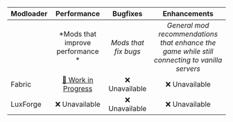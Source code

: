 | Modloader | Performance | Bugfixes | Enhancements |
| --- | :---: | :---: | :---: |
| | *Mods that improve performance * | *Mods that fix bugs* | *General mod recommendations that enhance the game while still connecting to vanilla servers* |
| Fabric | [🚧 Work in Progress](fabric/optimizations.md)| ❌ Unavailable | ❌ Unavailable |
| LuxForge | ❌ Unavailable | ❌ Unavailable | ❌ Unavailable |